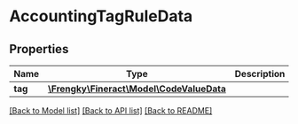# AccountingTagRuleData

## Properties
Name | Type | Description | Notes
------------ | ------------- | ------------- | -------------
**tag** | [**\Frengky\Fineract\Model\CodeValueData**](CodeValueData.md) |  | [optional] 

[[Back to Model list]](../../README.md#documentation-for-models) [[Back to API list]](../../README.md#documentation-for-api-endpoints) [[Back to README]](../../README.md)

